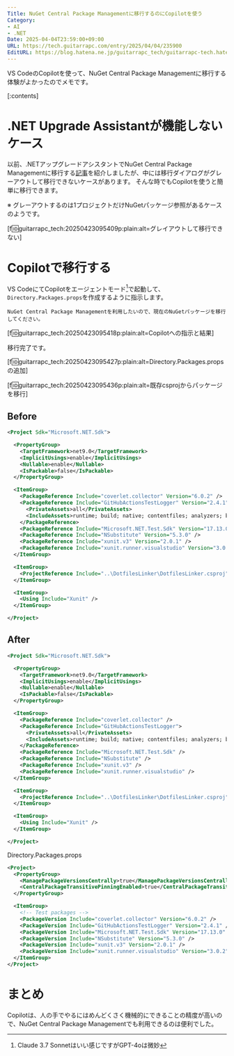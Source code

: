 ```yaml
---
Title: NuGet Central Package Managementに移行するのにCopilotを使う
Category:
- AI
- .NET
Date: 2025-04-04T23:59:00+09:00
URL: https://tech.guitarrapc.com/entry/2025/04/04/235900
EditURL: https://blog.hatena.ne.jp/guitarrapc_tech/guitarrapc-tech.hatenablog.com/atom/entry/6802418398370839191
---
```


VS CodeのCopilotを使って、NuGet Central Package Managementに移行する体験がよかったのでメモです。

[:contents]

# .NET Upgrade Assistantが機能しないケース

以前、.NETアップグレードアシスタントでNuGet Central Package Managementに移行する[記事](https://tech.guitarrapc.com/entry/2025/01/05/235909)を紹介しましたが、中には移行ダイアログがグレーアウトして移行できないケースがあります。
そんな時でもCopilotを使うと簡単に移行できます。

※ グレーアウトするのは1プロジェクトだけNuGetパッケージ参照があるケースのようです。

[f:id:guitarrapc_tech:20250423095409p:plain:alt=グレイアウトして移行できない]

# Copilotで移行する

VS CodeにてCopilotをエージェントモード[^1]で起動して、`Directory.Packages.props`を作成するように指示します。

```text
NuGet Central Package Managementを利用したいので、現在のNuGetパッケージを移行してください。
```

[f:id:guitarrapc_tech:20250423095418p:plain:alt=Copilotへの指示と結果]

移行完了です。

[f:id:guitarrapc_tech:20250423095427p:plain:alt=Directory.Packages.propsの追加]

[f:id:guitarrapc_tech:20250423095436p:plain:alt=既存csprojからパッケージを移行]

## Before

```xml
<Project Sdk="Microsoft.NET.Sdk">

  <PropertyGroup>
    <TargetFramework>net9.0</TargetFramework>
    <ImplicitUsings>enable</ImplicitUsings>
    <Nullable>enable</Nullable>
    <IsPackable>false</IsPackable>
  </PropertyGroup>

  <ItemGroup>
    <PackageReference Include="coverlet.collector" Version="6.0.2" />
    <PackageReference Include="GitHubActionsTestLogger" Version="2.4.1">
      <PrivateAssets>all</PrivateAssets>
      <IncludeAssets>runtime; build; native; contentfiles; analyzers; buildtransitive</IncludeAssets>
    </PackageReference>
    <PackageReference Include="Microsoft.NET.Test.Sdk" Version="17.13.0" />
    <PackageReference Include="NSubstitute" Version="5.3.0" />
    <PackageReference Include="xunit.v3" Version="2.0.1" />
    <PackageReference Include="xunit.runner.visualstudio" Version="3.0.2" />
  </ItemGroup>

  <ItemGroup>
    <ProjectReference Include="..\DotfilesLinker\DotfilesLinker.csproj" />
  </ItemGroup>

  <ItemGroup>
    <Using Include="Xunit" />
  </ItemGroup>

</Project>

```

## After

```xml
<Project Sdk="Microsoft.NET.Sdk">

  <PropertyGroup>
    <TargetFramework>net9.0</TargetFramework>
    <ImplicitUsings>enable</ImplicitUsings>
    <Nullable>enable</Nullable>
    <IsPackable>false</IsPackable>
  </PropertyGroup>

  <ItemGroup>
    <PackageReference Include="coverlet.collector" />
    <PackageReference Include="GitHubActionsTestLogger">
      <PrivateAssets>all</PrivateAssets>
      <IncludeAssets>runtime; build; native; contentfiles; analyzers; buildtransitive</IncludeAssets>
    </PackageReference>
    <PackageReference Include="Microsoft.NET.Test.Sdk" />
    <PackageReference Include="NSubstitute" />
    <PackageReference Include="xunit.v3" />
    <PackageReference Include="xunit.runner.visualstudio" />
  </ItemGroup>

  <ItemGroup>
    <ProjectReference Include="..\DotfilesLinker\DotfilesLinker.csproj" />
  </ItemGroup>

  <ItemGroup>
    <Using Include="Xunit" />
  </ItemGroup>

</Project>
```

Directory.Packages.props

```xml
<Project>
  <PropertyGroup>
    <ManagePackageVersionsCentrally>true</ManagePackageVersionsCentrally>
    <CentralPackageTransitivePinningEnabled>true</CentralPackageTransitivePinningEnabled>
  </PropertyGroup>

  <ItemGroup>
    <!-- Test packages -->
    <PackageVersion Include="coverlet.collector" Version="6.0.2" />
    <PackageVersion Include="GitHubActionsTestLogger" Version="2.4.1" />
    <PackageVersion Include="Microsoft.NET.Test.Sdk" Version="17.13.0" />
    <PackageVersion Include="NSubstitute" Version="5.3.0" />
    <PackageVersion Include="xunit.v3" Version="2.0.1" />
    <PackageVersion Include="xunit.runner.visualstudio" Version="3.0.2" />
  </ItemGroup>
</Project>
```

# まとめ

Copilotは、人の手でやるにはめんどくさく機械的にできることの精度が高いので、NuGet Central Package Managementでも利用できるのは便利でした。

[^1]: Claude 3.7 Sonnetはいい感じですがGPT-4oは微妙

